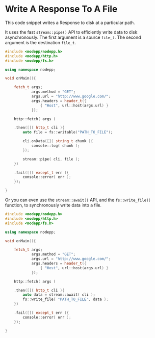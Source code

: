 # Write A Response To A File

This code snippet writes a Response to disk at a particular path.

It uses the fast `stream::pipe()` API to efficiently write data to disk asynchronously. The first argument is a source `file_t`. The second argument is the destination `file_t`.

```cpp
#include <nodepp/nodepp.h>
#include <nodepp/http.h>
#include <nodepp/fs.h>

using namespace nodepp;

void onMain(){

    fetch_t args;
            args.method = "GET";
            args.url = "http://www.google.com/";
            args.headers = header_t({
                { "Host", url::host(args.url) }
            });

    http::fetch( args )

    .then([]( http_t cli ){
        auto file = fs::writable("PATH_TO_FILE"); 

        cli.onData([]( string_t chunk ){
            console::log( chunk );
        }); 

        stream::pipe( cli, file );
    })

    .fail([]( except_t err ){
        console::error( err );
    });

}
```

Or you can even use the `stream::await()` API, and the `fs::write_file()` function, to synchronously write data into a file.

```cpp
#include <nodepp/nodepp.h>
#include <nodepp/http.h>
#include <nodepp/fs.h>

using namespace nodepp;

void onMain(){

    fetch_t args;
            args.method = "GET";
            args.url = "http://www.google.com/";
            args.headers = header_t({
                { "Host", url::host(args.url) }
            });

    http::fetch( args )

    .then([]( http_t cli ){
        auto data = stream::await( cli );
        fs::write_file( "PATH_TO_FILE", data );
    })

    .fail([]( except_t err ){
        console::error( err );
    });

}
```